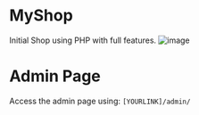 # MyShop
Initial Shop using PHP with full features.
![image](https://user-images.githubusercontent.com/65598953/94992834-80d1ff00-0584-11eb-9591-8148f9cc8b48.png)

# Admin Page
Access the admin page using: 
```[YOURLINK]/admin/```
